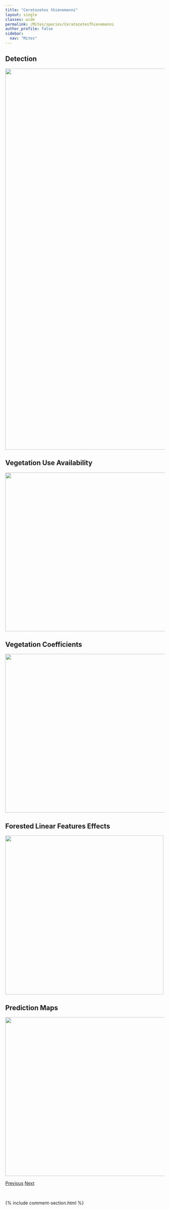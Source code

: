 ```yaml
---
title: "Ceratozetes thienemanni"
layout: single
classes: wide
permalink: /Mites/species/CeratozetesThienemanni
author_profile: false
sidebar:
  nav: "Mites"
---
```


<h2>Detection</h2>

<a href="https://drive.google.com/uc?export=view&id=1upK169VXrCVXN2io00PeUknVyc7uJrNy">
<img src="https://drive.google.com/uc?export=view&id=1upK169VXrCVXN2io00PeUknVyc7uJrNy" height = "1200" width = "800">
</a>


<h2>Vegetation Use Availability</h2>

<a href="https://drive.google.com/uc?export=view&id=1uD1sewyi68rJl2jCFLWa1gc4TfKWWuFl">
<img src="https://drive.google.com/uc?export=view&id=1uD1sewyi68rJl2jCFLWa1gc4TfKWWuFl" height = "500" width = "1000">
</a>


<h2>Vegetation Coefficients</h2>

<a href="https://drive.google.com/uc?export=view&id=1WdaoKruRvwH1FOBit--ITTObooSiUu0k">
<img src="https://drive.google.com/uc?export=view&id=1WdaoKruRvwH1FOBit--ITTObooSiUu0k" height = "500" width = "1000">
</a>


<h2>Forested Linear Features Effects</h2>

<a href="https://drive.google.com/uc?export=view&id=1xpTzI5cuiHPhx8aRIIzaPdpLLwSd03Bn">
<img src="https://drive.google.com/uc?export=view&id=1xpTzI5cuiHPhx8aRIIzaPdpLLwSd03Bn" height = "500" width = "500">
</a>


<h2>Prediction Maps</h2>

<a href="https://drive.google.com/uc?export=view&id=127_plVN5AlBM2HJq7-Owb5ISgRiRllZK">
<img src="https://drive.google.com/uc?export=view&id=127_plVN5AlBM2HJq7-Owb5ISgRiRllZK" height = "500" width = "1000">
</a>


<a href="/DevelopmentWebsite/Mites/species/CeratozetesSp2LML" class="pagination--pager" title="Ceratozetes sp. 2 LML">Previous</a> <a href="/DevelopmentWebsite/Mites/species/ChamobatesCuspidatus" class="pagination--pager" title="Chamobates cuspidatus">Next</a>

<p>&nbsp;</p>

{% include comment-section.html %}
